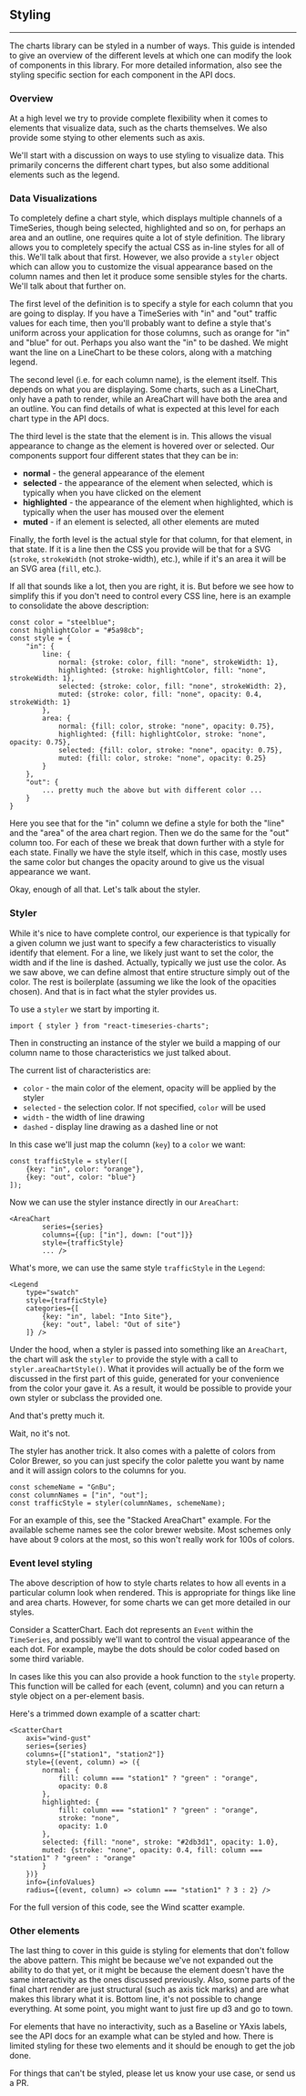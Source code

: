 
## Styling

---



The charts library can be styled in a number of ways. This guide is intended to give an overview of the different levels at which one can modify the look of components in this library. For more detailed information, also see the styling specific section for each component in the API docs.

### Overview

At a high level we try to provide complete flexibility when it comes to elements that visualize data, such as the charts themselves. We also provide some stying to other elements such as axis.

We'll start with a discussion on ways to use styling to visualize data. This primarily concerns the different chart types, but also some additional elements such as the legend.

### Data Visualizations

To completely define a chart style, which displays multiple channels of a TimeSeries, though being selected, highlighted and so on, for perhaps an area and an outline, one requires quite a lot of style definition. The library allows you to completely specify the actual CSS as in-line styles for all of this. We'll talk about that first. However, we also provide a `styler` object which can allow you to customize the visual appearance based on the column names and then let it produce some sensible styles for the charts. We'll talk about that further on.

The first level of the definition is to specify a style for each column that you are going to display. If you have a TimeSeries with "in" and "out" traffic values for each time, then you'll probably want to define a style that's uniform across your application for those columns, such as orange for "in" and "blue" for out. Perhaps you also want the "in" to be dashed. We might want the line on a LineChart to be these colors, along with a matching legend.

The second level (i.e. for each column name), is the element itself. This depends on what you are displaying. Some charts, such as a LineChart, only have a path to render, while an AreaChart will have both the area and an outline. You can find details of what is expected at this level for each chart type in the API docs.

The third level is the state that the element is in. This allows the visual appearance to change as the element is hovered over or selected. Our components support four different states that they can be in:

 * **normal** - the general appearance of the element
 * **selected** - the appearance of the element when selected, which is typically when you have clicked on the element
 * **highlighted** - the appearance of the element when highlighted, which is typically when the user has moused over the element
 * **muted** - if an element is selected, all other elements are muted

Finally, the forth level is the actual style for that column, for that element, in that state. If it is a line then the CSS you provide will be that for a SVG <path> (`stroke`, `strokeWidth` (not stroke-width), etc.), while if it's an area it will be an SVG area (`fill`, etc.).

If all that sounds like a lot, then you are right, it is. But before we see how to simplify this if you don't need to control every CSS line, here is an example to consolidate the above description:

    const color = "steelblue";
    const highlightColor = "#5a98cb";
    const style = {
        "in": {
            line: {
                normal: {stroke: color, fill: "none", strokeWidth: 1},
                highlighted: {stroke: highlightColor, fill: "none", strokeWidth: 1},
                selected: {stroke: color, fill: "none", strokeWidth: 2},
                muted: {stroke: color, fill: "none", opacity: 0.4, strokeWidth: 1}
            },
            area: {
                normal: {fill: color, stroke: "none", opacity: 0.75},
                highlighted: {fill: highlightColor, stroke: "none", opacity: 0.75},
                selected: {fill: color, stroke: "none", opacity: 0.75},
                muted: {fill: color, stroke: "none", opacity: 0.25}
            }
        },
        "out": {
            ... pretty much the above but with different color ...
        }
    }

Here you see that for the "in" column we define a style for both the "line" and the "area" of the area chart region. Then we do the same for the "out" column too. For each of these we break that down further with a style for each state. Finally we have the style itself, which in this case, mostly uses the same color but changes the opacity around to give us the visual appearance we want.

Okay, enough of all that. Let's talk about the styler.

### Styler

While it's nice to have complete control, our experience is that typically for a given column we just want to specify a few characteristics to visually identify that element. For a line, we likely just want to set the color, the width and if the line is dashed. Actually, typically we just use the color. As we saw above, we can define almost that entire structure simply out of the color. The rest is boilerplate (assuming we like the look of the opacities chosen). And that is in fact what the styler provides us.

To use a `styler` we start by importing it.

    import { styler } from "react-timeseries-charts";

Then in constructing an instance of the styler we build a mapping of our column name to those characteristics we just talked about.

The current list of characteristics are:
 * `color` - the main color of the element, opacity will be applied by the styler
 * `selected` - the selection color. If not specified, `color` will be used
 * `width` - the width of line drawing
 * `dashed` - display line drawing as a dashed line or not

In this case we'll just map the column (`key`) to a `color` we want:

    const trafficStyle = styler([
        {key: "in", color: "orange"},
        {key: "out", color: "blue"}
    ]);

Now we can use the styler instance directly in our `AreaChart`:

    <AreaChart
            series={series}
            columns={{up: ["in"], down: ["out"]}}
            style={trafficStyle}
            ... />

What's more, we can use the same style `trafficStyle` in the `Legend`:

    <Legend
        type="swatch"
        style={trafficStyle}
        categories={[
            {key: "in", label: "Into Site"},
            {key: "out", label: "Out of site"}
        ]} />

Under the hood, when a styler is passed into something like an `AreaChart`, the chart will ask the `styler` to provide the style with a call to `styler.areaChartStyle()`. What it provides will actually be of the form we discussed in the first part of this guide, generated for your convenience from the color your gave it. As a result, it would be possible to provide your own styler or subclass the provided one.

And that's pretty much it.

Wait, no it's not.

The styler has another trick. It also comes with a palette of colors from Color Brewer, so you can just specify the color palette you want by name and it will assign colors to the columns for you.

    const schemeName = "GnBu";
    const columnNames = ["in", "out"];
    const trafficStyle = styler(columnNames, schemeName);

For an example of this, see the "Stacked AreaChart" example. For the available scheme names see the color brewer website. Most schemes only have about 9 colors at the most, so this won't really work for 100s of colors.

### Event level styling

The above description of how to style charts relates to how all events in a particular column look when rendered. This is appropriate for things like line and area charts. However, for some charts we can get more detailed in our styles.

Consider a ScatterChart. Each dot represents an `Event` within the `TimeSeries`, and possibly we'll want to control the visual appearance of the each dot. For example, maybe the dots should be color coded based on some third variable.

In cases like this you can also provide a hook function to the `style` property. This function will be called for each (event, column) and you can return a style object on a per-element basis.

Here's a trimmed down example of a scatter chart:

    <ScatterChart
        axis="wind-gust"
        series={series}
        columns={["station1", "station2"]}
        style={(event, column) => ({
            normal: {
                fill: column === "station1" ? "green" : "orange",
                opacity: 0.8
            },
            highlighted: {
                fill: column === "station1" ? "green" : "orange",
                stroke: "none",
                opacity: 1.0
            },
            selected: {fill: "none", stroke: "#2db3d1", opacity: 1.0},
            muted: {stroke: "none", opacity: 0.4, fill: column === "station1" ? "green" : "orange"
            }
        })}
        info={infoValues}
        radius={(event, column) => column === "station1" ? 3 : 2} />

For the full version of this code, see the Wind scatter example.

### Other elements

The last thing to cover in this guide is styling for elements that don't follow the above pattern. This might be because we've not expanded out the ability to do that yet, or it might be because the element doesn't have the same interactivity as the ones discussed previously. Also, some parts of the final chart render are just structural (such as axis tick marks) and are what makes this library what it is. Bottom line, it's not possible to change everything. At some point, you might want to just fire up d3 and go to town.

For elements that have no interactivity, such as a Baseline or YAxis labels, see the API docs for an example what can be styled and how. There is limited styling for these two elements and it should be enough to get the job done.

For things that can't be styled, please let us know your use case, or send us a PR.


